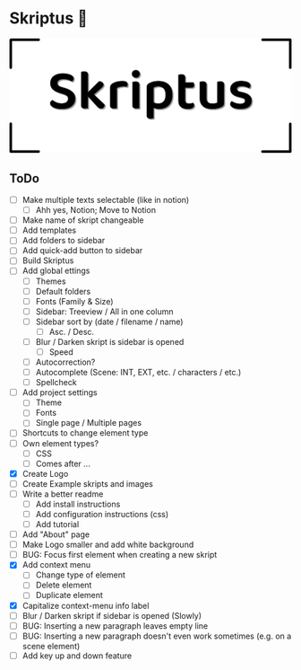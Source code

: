 # Skriptus 📑

![](res/skriptus.png)

## ToDo
- [ ] Make multiple texts selectable (like in notion)
	- [ ] Ahh yes, Notion; Move to Notion
- [ ] Make name of skript changeable
- [ ] Add templates
- [ ] Add folders to sidebar
- [ ] Add quick-add button to sidebar
- [ ] Build Skriptus
- [ ] Add global ettings
	- [ ] Themes
	- [ ] Default folders
	- [ ] Fonts (Family & Size)
	- [ ] Sidebar: Treeview / All in one column
	- [ ] Sidebar sort by (date / filename / name)
		- [ ] Asc. / Desc.
	- [ ] Blur / Darken skript is sidebar is opened
		- [ ] Speed
	- [ ] Autocorrection?
	- [ ] Autocomplete (Scene: INT, EXT, etc. / characters / etc.)
	- [ ] Spellcheck
- [ ] Add project settings
	- [ ] Theme
	- [ ] Fonts
	- [ ] Single page / Multiple pages

- [ ] Shortcuts to change element type
- [ ] Own element types?
	- [ ] CSS
	- [ ] Comes after ...
- [X] Create Logo
- [ ] Create Example skripts and images
- [ ] Write a better readme
	- [ ] Add install instructions
	- [ ] Add configuration instructions (css)
	- [ ] Add tutorial
- [ ] Add "About" page
- [ ] Make Logo smaller and add white background
- [ ] BUG: Focus first element when creating a new skript
- [X] Add context menu
	- [ ] Change type of element
	- [ ] Delete element
	- [ ] Duplicate element
- [X] Capitalize context-menu info label
- [ ] Blur / Darken skript if sidebar is opened (Slowly)
- [ ] BUG: Inserting a new paragraph leaves empty line
- [ ] BUG: Inserting a new paragraph doesn't even work sometimes (e.g. on a scene element)
- [ ] Add key up and down feature
